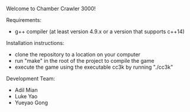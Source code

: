 Welcome to Chamber Crawler 3000!



Requirements:
- g++ compiler (at least version 4.9.x or a version that supports c++14)

Installation instructions:
- clone the repository to a location on your computer
- run "make" in the root of the project to compile the game
- execute the game using the executable cc3k by running "./cc3k"

Development Team:
- Adil Mian
- Luke Yao
- Yueyao Gong

